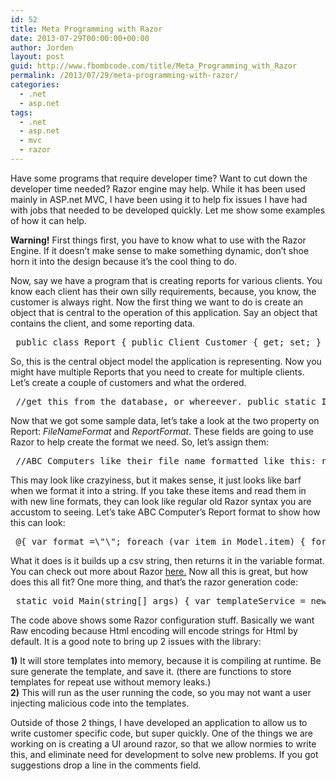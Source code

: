 ```yaml
---
id: 52
title: Meta Programming with Razor
date: 2013-07-29T00:00:00+00:00
author: Jorden
layout: post
guid: http://www.fbombcode.com/title/Meta_Programming_with_Razor
permalink: /2013/07/29/meta-programming-with-razor/
categories:
  - .net
  - asp.net
tags:
  - .net
  - asp.net
  - mvc
  - razor
---
```

 <p> Have some programs that require developer time? Want to cut down the developer time needed? Razor engine may help. While it has been used mainly in ASP.net MVC, I have been using it to help fix issues I have had with jobs that needed to be developed quickly. Let me show some examples of how it can help. </p> <div class="alert"> <strong>Warning!</strong> First things first, you have to know what to use with the Razor Engine. If it doesn&#8217;t make sense to make something dynamic, don&#8217;t shoe horn it into the design because it&#8217;s the cool thing to do. </div> <p> Now, say we have a program that is creating reports for various clients. You know each client has their own silly requirements, because, you know, the customer is always right. Now the first thing we want to do is create an object that is central to the operation of this application. Say an object that contains the client, and some reporting data. </p> <pre class="formatCode"> public class Report { public Client Customer { get; set; } public ICollection<lineItem> item { get; set; } public string FileNameFormat { get; set; } public string ReportFormat { get; set; } } public class Client { public string Name {get;set;} public string Address {get;set;} public string ExternalClientId{get;set;} public string Id {get;set;} } public class LineItem { public string Name{get;set;} public string Description{get;set;} public decimal Price {get;set;} public DateTime DateOfItem {get;set;} } </pre> <p> So, this is the central object model the application is representing. Now you might have multiple Reports that you need to create for multiple clients. Let&#8217;s create a couple of customers and what the ordered. </p> <pre class="formatCode"> //get this from the database, or whereever. public static ICollection<report> GetCustomers() { List<report> results = new List<report>() { new Report(){ Customer=new Client(){ Name="ABC Computers", Address="123 Easy Street", ExternalClientId=Guid.NewGuid().ToString(), Id="1" }, item=new List<lineItem>(){ new LineItem(){ Name="Modems", Description="Thing to get on the interwebs", Price=100.0m, Count=3, DateOfItem=DateTime.Now.AddDays(-5) }, new LineItem(){ Name="Monitor", Description="Thing to show you the interwebs", Price=200.0m, Count=5, DateOfItem=DateTime.Now.AddDays(-3) } } }, new Report(){ Customer=new Client(){ Name="Derp Computers", Address="246 Derp Street", ExternalClientId=Guid.NewGuid().ToString(), Id="3" }, item=new List<lineItem>(){ new LineItem(){ Name="Hard drive", Description="Thing to save stuff from the interwebs", Price=80.0m, Count=6, DateOfItem=DateTime.Now.AddDays(-2) }, new LineItem(){ Name="CPU", Description="Thing to process the interwebs", Price=150.0m, Count=5, DateOfItem=DateTime.Now.AddDays(-1) } } }, new Report(){ Customer=new Client(){ Name="Rofl Computers", Address="369 Easy Street", ExternalClientId=Guid.NewGuid().ToString(), Id="2" }, item=new List<lineItem>(){ new LineItem(){ Name="Monitor", Description="Thing to show you the interwebs", Price=200.0m, Count=10, DateOfItem=DateTime.Now.AddDays(-10) } } }, }; return results; } </pre> <p> Now that we got some sample data, let&#8217;s take a look at the two property on Report: <em>FileNameFormat</em> and <em>ReportFormat</em>. These fields are going to use Razor to help create the format we need. So, let&#8217;s assign them: </p> <pre class="formatCode"> //ABC Computers like their file name formatted like this: results[0].FileNameFormat = "@(Model.Customer.ExternalClientId+DateTime.Now.ToString(\"MMddyyyy\") +\".csv\")"; //ABC Computers likes their files generated like this: results[0].ReportFormat = "@{ var format =\"\"; foreach (var item in Model.item) { format += item.DateOfItem + \",\" + item.Name + \",\" + item.Description + \",\" + item.Price + \",\" + item.Count.ToString()+Environment.NewLine; } }@(format)"; //Derp Computers like their file name formatted like this: results[0].FileNameFormat = "@(Model.Customer.ExternalClientId+DateTime.Now.ToString(\"MMddyyyy\") +\".txt\")"; //Derp Computers likes their files generated like this: results[0].ReportFormat = "@{ var format =\"\"; foreach (var item in Model.item) { format += item.DateOfItem + \"|\" + item.Name + \"|\" + item.Price + \"|\" + item.Count.ToString()+Environment.NewLine; } }@(format)"; //Rofl Computers like their file name formatted like this: results[0].FileNameFormat = "@(Model.Customer.ExternalClientId +\".csv\")"; //Rofl Computers likes their files generated like this: results[0].ReportFormat = "@{ var format =\"\"; foreach (var item in Model.item) { format += item.DateOfItem + \",\" + item.Name + \",\" + item.Price + \",\" + item.Count.ToString()+Environment.NewLine; } }@(format)"; </pre> <p> This may look like crazyiness, but it makes sense, it just looks like barf when we format it into a string. If you take these items and read them in with new line formats, they can look like regular old Razor syntax you are accustom to seeing. Let&#8217;s take ABC Computer&#8217;s Report format to show how this can look: </p> <pre class="formatCode"> @{ var format =\"\"; foreach (var item in Model.item) { format += item.DateOfItem + \",\" + item.Name + \",\" + item.Description + \",\" + item.Price + \",\" + item.Count.ToString()+Environment.NewLine; } } @(format) </pre> <p> What it does is it builds up a csv string, then returns it in the variable format. You can check out more about Razor <a href="http://www.w3schools.com/aspnet/razor_syntax.asp">here.</a> Now all this is great, but how does this all fit? One more thing, and that&#8217;s the razor generation code: </p> <pre class="formatCode"> static void Main(string[] args) { var templateService = new TemplateService(new FluentTemplateServiceConfiguration(c => c.WithEncoding(RazorEngine.Encoding.Raw))); RazorEngine.Razor.SetTemplateService(templateService); var results = GetCustomers(); foreach (var customer in results) { string fileName = RazorEngine.Razor.Parse(customer.FileNameFormat, customer); string fileContents = RazorEngine.Razor.Parse(customer.ReportFormat, customer); File.WriteAllText(fileName, fileContents); } } /\* The output of the files are : ABC Computers FileName - 1da68569-f847-4381-95e1-50e93da8c2ce07292013.csv ABC Computers File: 7/24/2013 3:55:00 PM,Modems,Thing to get on the interwebs,100.0,3 7/26/2013 3:55:00 PM,Monitor,Thing to show you the interwebs,200.0,5 Derp Computer FileName - 1d201f40-935e-47ba-8117-68ca347f250c07292013.txt Derp Computers File: 7/27/2013 3:55:00 PM|Hard drive|80.0|6 7/28/2013 3:55:00 PM|CPU|150.0|5 Rofl Computers FileName - 5260b320-38e7-406e-b178-99f383eda2f1.csv Rofl Computers File: 7/19/2013 3:55:00 PM,Monitor,200.0,10 \*/ </pre> <p> The code above shows some Razor configuration stuff. Basically we want Raw encoding because Html encoding will encode strings for Html by default. It is a good note to bring up 2 issues with the library: </p> <div class="alert alert-info"> <strong>1)</strong> It will store templates into memory, because it is compiling at runtime. Be sure generate the template, and save it. (there are functions to store templates for repeat use without memory leaks.) </div> <div class="alert alert-error"> <strong>2)</strong> This will run as the user running the code, so you may not want a user injecting malicious code into the templates. </div> <p> Outside of those 2 things, I have developed an application to allow us to write customer specific code, but super quickly. One of the things we are working on is creating a UI around razor, so that we allow normies to write this, and eliminate need for development to solve new problems. If you got suggestions drop a line in the comments field. </p>
